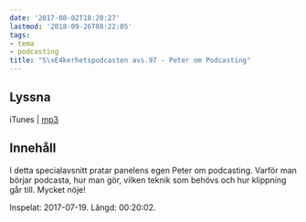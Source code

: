 ```yaml
---
date: '2017-08-02T18:20:27'
lastmod: '2018-09-26T08:22:05'
tags:
- tema
- podcasting
title: "S\xE4kerhetspodcasten avs.97 - Peter om Podcasting"
---
```

## Lyssna

iTunes \| [mp3](http://traffic.libsyn.com/sakerhetspodcasten/Peter_om_podcasting.mp3)

## Innehåll

I detta specialavsnitt pratar panelens egen Peter om podcasting. Varför man börjar
podcasta, hur man gör, vilken teknik som behövs och hur klippning går till. Mycket nöje!

Inspelat: 2017-07-19. Längd: 00:20:02.
